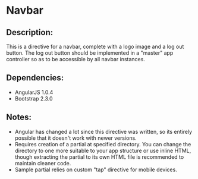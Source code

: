 # Navbar

## Description:
This is a directive for a navbar, complete with a logo image and a log out button. The log out button should be implemented in a "master" app controller so as to be accessible by all navbar instances.

## Dependencies:
* AngularJS 1.0.4
* Bootstrap 2.3.0

## Notes:
* Angular has changed a lot since this directive was written, so its entirely possible that it doesn't work with newer versions.
* Requires creation of a partial at specified directory. You can change the directory to one more suitable to your app structure or use inline HTML, though extracting the partial to its own HTML file is recommended to maintain cleaner code.
* Sample partial relies on custom "tap" directive for mobile devices.
